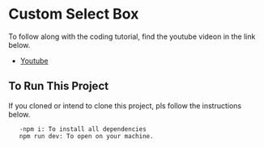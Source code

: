 # Custom Select Box

To follow along with the coding tutorial, find the youtube videon in the link below.

- [Youtube ](https://youtu.be/glVNyeqNI5I)

## To Run This Project

If you cloned or intend to clone this project,
pls follow the instructions below.

```commands
   -npm i: To install all dependencies
   npm run dev: To open on your machine.
```
